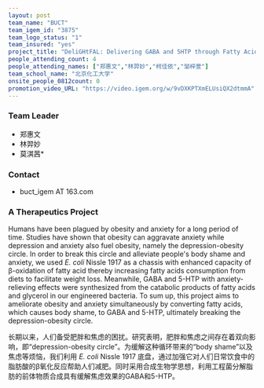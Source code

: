 ```yaml
---
layout: post
team_name: "BUCT"
team_igem_id: "3875"
team_logo_status: "1"
team_insured: "yes"
project_title: "DeliGHtFAL: Delivering GABA and 5HTP through Fatty Acid Lowering"
people_attending_count: 4
people_attending_names: ["郑惠文","林羿妙","柯佳依","邹梓萱"]
team_school_name: "北京化工大学"
onsite_people_0812count: 0
promotion_video_URL: "https://video.igem.org/w/9vDXKPTXmELUsiQX2dtmmA"
---
```



### Team Leader
* 郑惠文
* 林羿妙
* 莫淇茜*

### Contact
* buct_igem AT 163.com

### A Therapeutics Project

Humans have been plagued by obesity and anxiety for a long period of time. Studies have shown that obesity can aggravate anxiety while depression and anxiety also fuel obesity, namely the depression-obesity circle. In order to break this circle and alleviate people's body shame and anxiety, we used *E. coli* Nissle 1917 as a chassis with enhanced capacity of β-oxidation of fatty acid thereby increasing fatty acids consumption from diets to facilitate weight loss. Meanwhile, GABA and 5-HTP with anxiety-relieving effects were synthesized from the catabolic products of fatty acids and glycerol in our engineered bacteria. To sum up, this project aims to ameliorate obesity and anxiety simultaneously by converting fatty acids, which causes body shame, to GABA and 5-HTP, ultimately breaking the depression-obesity circle.

长期以来，人们备受肥胖和焦虑的困扰。研究表明，肥胖和焦虑之间存在着双向影响，即“depression-obesity circle”。为缓解这种循环带来的“body shame”以及焦虑等烦恼，我们利用 *E. coli* Nissle 1917 底盘，通过加强它对人们日常饮食中的脂肪酸的β氧化反应帮助人们减肥。同时采用合成生物学思想，利用工程菌分解脂肪的前体物质合成具有缓解焦虑效果的GABA和5-HTP。
